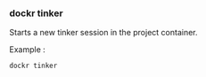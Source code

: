 ### dockr tinker

Starts a new tinker session in the project container.

Example :

```dockr
dockr tinker
```